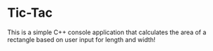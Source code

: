 # Tic-Tac
This is a simple C++ console application that calculates the area of a rectangle based on user input for length and width!
